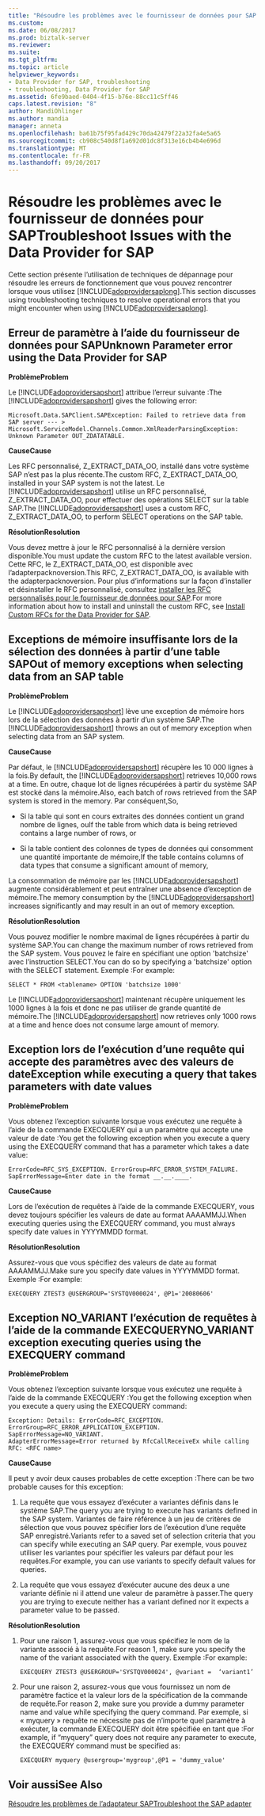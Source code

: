 ```yaml
---
title: "Résoudre les problèmes avec le fournisseur de données pour SAP | Documents Microsoft"
ms.custom: 
ms.date: 06/08/2017
ms.prod: biztalk-server
ms.reviewer: 
ms.suite: 
ms.tgt_pltfrm: 
ms.topic: article
helpviewer_keywords:
- Data Provider for SAP, troubleshooting
- troubleshooting, Data Provider for SAP
ms.assetid: 6fe9baed-0404-4f15-b76e-88cc11c5ff46
caps.latest.revision: "8"
author: MandiOhlinger
ms.author: mandia
manager: anneta
ms.openlocfilehash: ba61b75f95fad429c70da42479f22a32fa4e5a65
ms.sourcegitcommit: cb908c540d8f1a692d01dc8f313e16cb4b4e696d
ms.translationtype: MT
ms.contentlocale: fr-FR
ms.lasthandoff: 09/20/2017
---
```

# <a name="troubleshoot-issues-with-the-data-provider-for-sap"></a><span data-ttu-id="f221d-102">Résoudre les problèmes avec le fournisseur de données pour SAP</span><span class="sxs-lookup"><span data-stu-id="f221d-102">Troubleshoot Issues with the Data Provider for SAP</span></span>
<span data-ttu-id="f221d-103">Cette section présente l’utilisation de techniques de dépannage pour résoudre les erreurs de fonctionnement que vous pouvez rencontrer lorsque vous utilisez [!INCLUDE[adoprovidersaplong](../../includes/adoprovidersaplong-md.md)].</span><span class="sxs-lookup"><span data-stu-id="f221d-103">This section discusses using troubleshooting techniques to resolve operational errors that you might encounter when using [!INCLUDE[adoprovidersaplong](../../includes/adoprovidersaplong-md.md)].</span></span>  
  
##  <a name="BKMK_SAPUnknownParam"></a><span data-ttu-id="f221d-104">Erreur de paramètre à l’aide du fournisseur de données pour SAP</span><span class="sxs-lookup"><span data-stu-id="f221d-104">Unknown Parameter error using the Data Provider for SAP</span></span>  
 <span data-ttu-id="f221d-105">**Problème**</span><span class="sxs-lookup"><span data-stu-id="f221d-105">**Problem**</span></span>  
  
 <span data-ttu-id="f221d-106">Le [!INCLUDE[adoprovidersapshort](../../includes/adoprovidersapshort-md.md)] attribue l’erreur suivante :</span><span class="sxs-lookup"><span data-stu-id="f221d-106">The [!INCLUDE[adoprovidersapshort](../../includes/adoprovidersapshort-md.md)] gives the following error:</span></span>  
  
```  
Microsoft.Data.SAPClient.SAPException: Failed to retrieve data from SAP server --- > Microsoft.ServiceModel.Channels.Common.XmlReaderParsingException: Unknown Parameter OUT_ZDATATABLE.  
```  
  
 <span data-ttu-id="f221d-107">**Cause**</span><span class="sxs-lookup"><span data-stu-id="f221d-107">**Cause**</span></span>  
  
 <span data-ttu-id="f221d-108">Les RFC personnalisé, Z_EXTRACT_DATA_OO, installé dans votre système SAP n’est pas la plus récente.</span><span class="sxs-lookup"><span data-stu-id="f221d-108">The custom RFC, Z_EXTRACT_DATA_OO, installed in your SAP system is not the latest.</span></span> <span data-ttu-id="f221d-109">Le [!INCLUDE[adoprovidersapshort](../../includes/adoprovidersapshort-md.md)] utilise un RFC personnalisé, Z_EXTRACT_DATA_OO, pour effectuer des opérations SELECT sur la table SAP.</span><span class="sxs-lookup"><span data-stu-id="f221d-109">The [!INCLUDE[adoprovidersapshort](../../includes/adoprovidersapshort-md.md)] uses a custom RFC, Z_EXTRACT_DATA_OO, to perform SELECT operations on the SAP table.</span></span>  
  
 <span data-ttu-id="f221d-110">**Résolution**</span><span class="sxs-lookup"><span data-stu-id="f221d-110">**Resolution**</span></span>  
  
 <span data-ttu-id="f221d-111">Vous devez mettre à jour le RFC personnalisé à la dernière version disponible.</span><span class="sxs-lookup"><span data-stu-id="f221d-111">You must update the custom RFC to the latest available version.</span></span> <span data-ttu-id="f221d-112">Cette RFC, le Z_EXTRACT_DATA_OO, est disponible avec l’adapterpacknoversion.</span><span class="sxs-lookup"><span data-stu-id="f221d-112">This RFC, Z_EXTRACT_DATA_OO, is available with the adapterpacknoversion.</span></span> <span data-ttu-id="f221d-113">Pour plus d’informations sur la façon d’installer et désinstaller le RFC personnalisé, consultez [installer les RFC personnalisés pour le fournisseur de données pour SAP](../../adapters-and-accelerators/adapter-sap/install-custom-rfcs-for-the-data-provider-for-sap.md).</span><span class="sxs-lookup"><span data-stu-id="f221d-113">For more information about how to install and uninstall the custom RFC, see [Install Custom RFCs for the Data Provider for SAP](../../adapters-and-accelerators/adapter-sap/install-custom-rfcs-for-the-data-provider-for-sap.md).</span></span>
  
##  <a name="BKMK_SAPOOM"></a><span data-ttu-id="f221d-114">Exceptions de mémoire insuffisante lors de la sélection des données à partir d’une table SAP</span><span class="sxs-lookup"><span data-stu-id="f221d-114">Out of memory exceptions when selecting data from an SAP table</span></span>  
 <span data-ttu-id="f221d-115">**Problème**</span><span class="sxs-lookup"><span data-stu-id="f221d-115">**Problem**</span></span>  
  
 <span data-ttu-id="f221d-116">Le [!INCLUDE[adoprovidersapshort](../../includes/adoprovidersapshort-md.md)] lève une exception de mémoire hors lors de la sélection des données à partir d’un système SAP.</span><span class="sxs-lookup"><span data-stu-id="f221d-116">The [!INCLUDE[adoprovidersapshort](../../includes/adoprovidersapshort-md.md)] throws an out of memory exception when selecting data from an SAP system.</span></span>  
  
 <span data-ttu-id="f221d-117">**Cause**</span><span class="sxs-lookup"><span data-stu-id="f221d-117">**Cause**</span></span>  
  
 <span data-ttu-id="f221d-118">Par défaut, le [!INCLUDE[adoprovidersapshort](../../includes/adoprovidersapshort-md.md)] récupère les 10 000 lignes à la fois.</span><span class="sxs-lookup"><span data-stu-id="f221d-118">By default, the [!INCLUDE[adoprovidersapshort](../../includes/adoprovidersapshort-md.md)] retrieves 10,000 rows at a time.</span></span> <span data-ttu-id="f221d-119">En outre, chaque lot de lignes récupérées à partir du système SAP est stocké dans la mémoire.</span><span class="sxs-lookup"><span data-stu-id="f221d-119">Also, each batch of rows retrieved from the SAP system is stored in the memory.</span></span> <span data-ttu-id="f221d-120">Par conséquent,</span><span class="sxs-lookup"><span data-stu-id="f221d-120">So,</span></span>  
  
-   <span data-ttu-id="f221d-121">Si la table qui sont en cours extraites des données contient un grand nombre de lignes, ou</span><span class="sxs-lookup"><span data-stu-id="f221d-121">If the table from which data is being retrieved contains a large number of rows, or</span></span>  
  
-   <span data-ttu-id="f221d-122">Si la table contient des colonnes de types de données qui consomment une quantité importante de mémoire,</span><span class="sxs-lookup"><span data-stu-id="f221d-122">If the table contains columns of data types that consume a significant amount of memory,</span></span>  
  
 <span data-ttu-id="f221d-123">La consommation de mémoire par les [!INCLUDE[adoprovidersapshort](../../includes/adoprovidersapshort-md.md)] augmente considérablement et peut entraîner une absence d’exception de mémoire.</span><span class="sxs-lookup"><span data-stu-id="f221d-123">The memory consumption by the [!INCLUDE[adoprovidersapshort](../../includes/adoprovidersapshort-md.md)] increases significantly and may result in an out of memory exception.</span></span>  
  
 <span data-ttu-id="f221d-124">**Résolution**</span><span class="sxs-lookup"><span data-stu-id="f221d-124">**Resolution**</span></span>  
  
 <span data-ttu-id="f221d-125">Vous pouvez modifier le nombre maximal de lignes récupérées à partir du système SAP.</span><span class="sxs-lookup"><span data-stu-id="f221d-125">You can change the maximum number of rows retrieved from the SAP system.</span></span> <span data-ttu-id="f221d-126">Vous pouvez le faire en spécifiant une option 'batchsize' avec l’instruction SELECT.</span><span class="sxs-lookup"><span data-stu-id="f221d-126">You can do so by specifying a 'batchsize' option with the SELECT statement.</span></span> <span data-ttu-id="f221d-127">Exemple :</span><span class="sxs-lookup"><span data-stu-id="f221d-127">For example:</span></span>  
  
```  
SELECT * FROM <tablename> OPTION 'batchsize 1000'  
```  
  
 <span data-ttu-id="f221d-128">Le [!INCLUDE[adoprovidersapshort](../../includes/adoprovidersapshort-md.md)] maintenant récupère uniquement les 1000 lignes à la fois et donc ne pas utiliser de grande quantité de mémoire.</span><span class="sxs-lookup"><span data-stu-id="f221d-128">The [!INCLUDE[adoprovidersapshort](../../includes/adoprovidersapshort-md.md)] now retrieves only 1000 rows at a time and hence does not consume large amount of memory.</span></span>  
  
##  <a name="BKMK_SAPQueryExcep"></a><span data-ttu-id="f221d-129">Exception lors de l’exécution d’une requête qui accepte des paramètres avec des valeurs de date</span><span class="sxs-lookup"><span data-stu-id="f221d-129">Exception while executing a query that takes parameters with date values</span></span>  
 <span data-ttu-id="f221d-130">**Problème**</span><span class="sxs-lookup"><span data-stu-id="f221d-130">**Problem**</span></span>  
  
 <span data-ttu-id="f221d-131">Vous obtenez l’exception suivante lorsque vous exécutez une requête à l’aide de la commande EXECQUERY qui a un paramètre qui accepte une valeur de date :</span><span class="sxs-lookup"><span data-stu-id="f221d-131">You get the following exception when you execute a query using the EXECQUERY command that has a parameter which takes a date value:</span></span>  
  
```  
ErrorCode=RFC_SYS_EXCEPTION. ErrorGroup=RFC_ERROR_SYSTEM_FAILURE.   
SapErrorMessage=Enter date in the format __.__.____.  
```  
  
 <span data-ttu-id="f221d-132">**Cause**</span><span class="sxs-lookup"><span data-stu-id="f221d-132">**Cause**</span></span>  
  
 <span data-ttu-id="f221d-133">Lors de l’exécution de requêtes à l’aide de la commande EXECQUERY, vous devez toujours spécifier les valeurs de date au format AAAAMMJJ.</span><span class="sxs-lookup"><span data-stu-id="f221d-133">When executing queries using the EXECQUERY command, you must always specify date values in YYYYMMDD format.</span></span>  
  
 <span data-ttu-id="f221d-134">**Résolution**</span><span class="sxs-lookup"><span data-stu-id="f221d-134">**Resolution**</span></span>  
  
 <span data-ttu-id="f221d-135">Assurez-vous que vous spécifiez des valeurs de date au format AAAAMMJJ.</span><span class="sxs-lookup"><span data-stu-id="f221d-135">Make sure you specify date values in YYYYMMDD format.</span></span> <span data-ttu-id="f221d-136">Exemple :</span><span class="sxs-lookup"><span data-stu-id="f221d-136">For example:</span></span>  
  
```  
EXECQUERY ZTEST3 @USERGROUP='SYSTQV000024', @P1='20080606'  
```  
  
##  <a name="BKMK_SAPNOVARIANT"></a><span data-ttu-id="f221d-137">Exception NO_VARIANT l’exécution de requêtes à l’aide de la commande EXECQUERY</span><span class="sxs-lookup"><span data-stu-id="f221d-137">NO_VARIANT exception executing queries using the EXECQUERY command</span></span>  
 <span data-ttu-id="f221d-138">**Problème**</span><span class="sxs-lookup"><span data-stu-id="f221d-138">**Problem**</span></span>  
  
 <span data-ttu-id="f221d-139">Vous obtenez l’exception suivante lorsque vous exécutez une requête à l’aide de la commande EXECQUERY :</span><span class="sxs-lookup"><span data-stu-id="f221d-139">You get the following exception when you execute a query using the EXECQUERY command:</span></span>  
  
```  
Exception: Details: ErrorCode=RFC_EXCEPTION. ErrorGroup=RFC_ERROR_APPLICATION_EXCEPTION. SapErrorMessage=NO_VARIANT.  
AdapterErrorMessage=Error returned by RfcCallReceiveEx while calling RFC: <RFC name>  
```  
  
 <span data-ttu-id="f221d-140">**Cause**</span><span class="sxs-lookup"><span data-stu-id="f221d-140">**Cause**</span></span>  
  
 <span data-ttu-id="f221d-141">Il peut y avoir deux causes probables de cette exception :</span><span class="sxs-lookup"><span data-stu-id="f221d-141">There can be two probable causes for this exception:</span></span>  
  
1.  <span data-ttu-id="f221d-142">La requête que vous essayez d’exécuter a variantes définis dans le système SAP.</span><span class="sxs-lookup"><span data-stu-id="f221d-142">The query you are trying to execute has variants defined in the SAP system.</span></span> <span data-ttu-id="f221d-143">Variantes de faire référence à un jeu de critères de sélection que vous pouvez spécifier lors de l’exécution d’une requête SAP enregistré.</span><span class="sxs-lookup"><span data-stu-id="f221d-143">Variants refer to a saved set of selection criteria that you can specify while executing an SAP query.</span></span> <span data-ttu-id="f221d-144">Par exemple, vous pouvez utiliser les variantes pour spécifier les valeurs par défaut pour les requêtes.</span><span class="sxs-lookup"><span data-stu-id="f221d-144">For example, you can use variants to specify default values for queries.</span></span>  
  
2.  <span data-ttu-id="f221d-145">La requête que vous essayez d’exécuter aucune des deux a une variante définie ni il attend une valeur de paramètre à passer.</span><span class="sxs-lookup"><span data-stu-id="f221d-145">The query you are trying to execute neither has a variant defined nor it expects a parameter value to be passed.</span></span>  
  
 <span data-ttu-id="f221d-146">**Résolution**</span><span class="sxs-lookup"><span data-stu-id="f221d-146">**Resolution**</span></span>  
  
1.  <span data-ttu-id="f221d-147">Pour une raison 1, assurez-vous que vous spécifiez le nom de la variante associé à la requête.</span><span class="sxs-lookup"><span data-stu-id="f221d-147">For reason 1, make sure you specify the name of the variant associated with the query.</span></span> <span data-ttu-id="f221d-148">Exemple :</span><span class="sxs-lookup"><span data-stu-id="f221d-148">For example:</span></span>  
  
    ```  
    EXECQUERY ZTEST3 @USERGROUP='SYSTQV000024', @variant =  ‘variant1’  
    ```  
  
2.  <span data-ttu-id="f221d-149">Pour une raison 2, assurez-vous que vous fournissez un nom de paramètre factice et la valeur lors de la spécification de la commande de requête.</span><span class="sxs-lookup"><span data-stu-id="f221d-149">For reason 2, make sure you provide a dummy parameter name and value while specifying the query command.</span></span> <span data-ttu-id="f221d-150">Par exemple, si « myquery » requête ne nécessite pas de n’importe quel paramètre à exécuter, la commande EXECQUERY doit être spécifiée en tant que :</span><span class="sxs-lookup"><span data-stu-id="f221d-150">For example, if “myquery” query does not require any parameter to execute, the EXECQUERY command must be specified as:</span></span>  
  
    ```  
    EXECQUERY myquery @usergroup='mygroup',@P1 = 'dummy_value'  
    ```  
  
## <a name="see-also"></a><span data-ttu-id="f221d-151">Voir aussi</span><span class="sxs-lookup"><span data-stu-id="f221d-151">See Also</span></span>  
[<span data-ttu-id="f221d-152">Résoudre les problèmes de l’adaptateur SAP</span><span class="sxs-lookup"><span data-stu-id="f221d-152">Troubleshoot the SAP adapter</span></span>](../../adapters-and-accelerators/adapter-sap/troubleshoot-the-sap-adapter.md)
